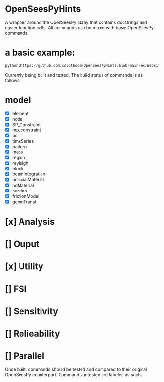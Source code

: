 # OpenSeesPyHints
A wrapper around the OpenSeesPy libray that contains docstrings and easier function calls.
All commands can be mixed with basic OpenSeesPy commands.

# a basic example:
```Python
python:https://github.com/cslotboom/OpenSeesPyHints/blob/main/ex/WebsiteDemo.py

```

Currently being built and tested. The build status of commands is as follows:

# model
 -[x]   element
 -[x]   node
 -[x]   SP_Constraint
 -[x]   mp_constraint
 -[x]   pc
 -[x]   timeSeries
 -[x]   pattern
 -[x]   mass
 -[x]   region
 -[x]   reyleigh
 -[x]   block
 -[x]   beamIntegration
 -[x]   uniaxialMaterial
 -[x]   ndMaterial
 -[x]   section
 -[x]   frictionModel
 -[x]   geomTransf

# [x] Analysis
# [] Ouput
# [x] Utility
# [] FSI
# [] Sensitivity
# [] Relieability
# [] Parallel

Once built, commands should be tested and compared to their original OpenSeesPy counterpart.
Commands untested are labeled as such.


